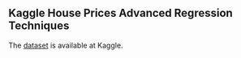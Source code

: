 ## Kaggle House Prices Advanced Regression Techniques
The [dataset](https://www.kaggle.com/c/house-prices-advanced-regression-techniques/data) is available at Kaggle.
